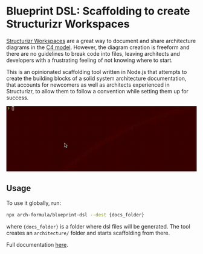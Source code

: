 # Blueprint DSL: Scaffolding to create Structurizr Workspaces

[Structurizr Workspaces](https://docs.structurizr.com/workspaces) are a great way to document and share architecture diagrams in the [C4 model](https://c4model.com/). However, the diagram creation is freeform and there are no guidelines to break code into files, leaving architects and developers with a frustrating feeling of not knowing where to start.

This is an opinionated scaffolding tool written in Node.js that attempts to create the building blocks of a solid system architecture documentation, that accounts for newcomers as well as architects experienced in Structurizr, to allow them to follow a convention while setting them up for success.

![Usage](docs/assets/usage.gif)

## Usage

To use it globally, run:

```bash
npx arch-formula/blueprint-dsl --dest {docs_folder}
```

where `{docs_folder}` is a folder where dsl files will be generated. The tool creates an `architecture/` folder and starts scaffolding from there.

Full documentation [here](docs/architecture/docs/01-usage.md).
